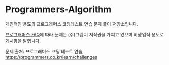 # Programmers-Algorithm

개인적인 용도의 프로그래머스 코딩테스트 연습 문제 풀이 저장소입니다.

[프로그래머스 FAQ](https://programmers.zendesk.com/hc/ko/articles/360034546572-%ED%94%84%EB%A1%9C%EA%B7%B8%EB%9E%98%EB%A8%B8%EC%8A%A4%EC%9D%98-%EC%95%8C%EA%B3%A0%EB%A6%AC%EC%A6%98-%EB%AC%B8%EC%A0%9C-%ED%92%80%EC%9D%B4%EB%A5%BC-%EA%B0%9C%EC%9D%B8-%EB%B8%94%EB%A1%9C%EA%B7%B8-GitHub-%EA%B8%B0%ED%83%80-%EC%82%AC%EC%9D%B4%ED%8A%B8%EC%97%90-%EC%98%AC%EB%A0%A4%EB%8F%84-%EB%90%98%EB%82%98%EC%9A%94-)에 따라 문제는 (주)그렙이 저작권을 가지고 있으며 비상업적 용도로 게시함을 밝힙니다.

문제 출처: 프로그래머스 코딩 테스트 연습, https://programmers.co.kr/learn/challenges
